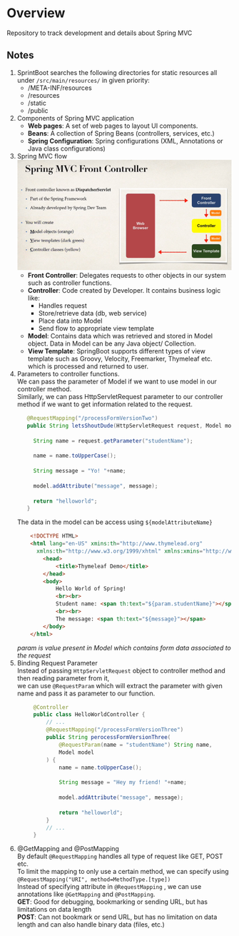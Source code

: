 # Overview

Repository to track development and details about Spring MVC

## Notes

1. SprintBoot searches the following directories for static resources all under ```/src/main/resources/``` in given priority: <br>
    - /META-INF/resources
    - /resources
    - /static
    - /public
2. Components of Spring MVC application
    - **Web pages**: A set of web pages to layout UI components.
    - **Beans**: A collection of Spring Beans (controllers, services, etc.)
    - **Spring Configuration**: Spring configurations (XML, Annotations or Java class configurations)
3. Spring MVC flow
   ![Spring MVC Flow](./img/springMVCFlow.png "Spring MVC Flow")
    - **Front Controller**: Delegates requests to other objects in our system such as controller functions.
    - **Controller**: Code created by Developer. It contains business logic like:
      - Handles request
      - Store/retrieve data (db, web service)
      - Place data into Model
      - Send flow to appropriate view template
    - **Model**: Contains data which was retrieved and stored in Model object. Data in Model can be any Java object/ Collection.
    - **View Template**: SpringBoot supports different types of view template such as Groovy, Velocity, Freemarker, Thymeleaf etc. 
    which is processed and returned to user.
4. Parameters to controller functions.  
   We can pass the parameter of Model if we want to use model in our controller method.  
   Similarly, we can pass HttpServletRequest parameter to our controller method if we want to get information related to the request.
   ```java
      @RequestMapping("/processFormVersionTwo")
      public String letsShoutDude(HttpServletRequest request, Model model){

        String name = request.getParameter("studentName");

        name = name.toUpperCase();

        String message = "Yo! "+name;

        model.addAttribute("message", message);

        return "helloworld";
      }
   ```
   The data in the model can be access using ```${modelAttributeName}```  
   ```html
       <!DOCTYPE HTML>
       <html lang="en-US" xmins:th="http://www.thymelead.org"
         xmlns:th="http://www.w3.org/1999/xhtml" xmlns:xmins="http://www.w3.org/1999/xhtml">
           <head>
               <title>Thymeleaf Demo</title>
           </head>
           <body>
               Hello World of Spring!
               <br><br>
               Student name: <span th:text="${param.studentName}"></span>
               <br><br>
               The message: <span th:text="${message}"></span>
           </body>
       </html>
    ```
   *param is value present in Model which contains form data associated to the request*
5. Binding Request Parameter  
   Instead of passing ```HttpServletRequest``` object to controller method and then reading parameter from it,  
   we can use ```@RequestParam``` which will extract the parameter with given name and pass it as parameter to our function.  
   ```java
        @Controller
        public class HelloWorldController {
            // ...
            @RequestMapping("/processFormVersionThree")
            public String perocessFormVersionThree(
                @RequestParam(name = "studentName") String name,
                Model model
            ) {
                name = name.toUpperCase();

                String message = "Hey my friend! "+name;

                model.addAttribute("message", message);

                return "helloworld";
            }
            // ...
        }
   ```
6. @GetMapping and @PostMapping  
   By default ```@RequestMapping``` handles all type of request like GET, POST etc.  
   To limit the mapping to only use a certain method, we can specify using ```@RequestMapping("URI", method=MethodType.[type])```  
   Instead of specifying attribute in ```@RequestMapping``` , we can use annotations like ```@GetMapping``` and ```@PostMapping```.  
   **GET**: Good for debugging, bookmarking or sending URL, but has limitations on data length  
   **POST**: Can not bookmark or send URL, but has no limitation on data length and can also handle binary data (files, etc.)  
